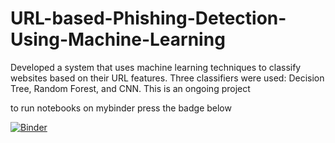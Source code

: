 # URL-based-Phishing-Detection-Using-Machine-Learning
Developed a system that uses machine learning techniques to classify websites based on their URL features. Three classifiers were used: Decision Tree, Random Forest, and CNN. This is an ongoing project

to run notebooks on mybinder press the badge below

[![Binder](https://mybinder.org/badge_logo.svg)](https://mybinder.org/v2/gh/nooot77/CNN/master)
